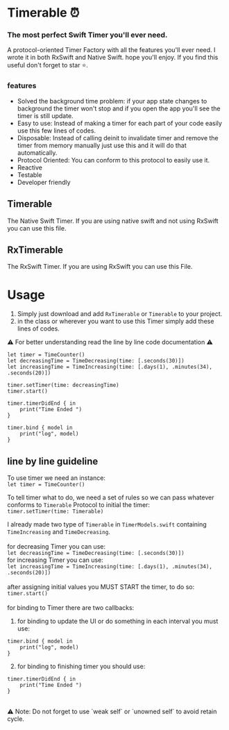 # Timerable ⏰
### The most perfect Swift Timer you'll ever need.
A protocol-oriented Timer Factory with all the features you'll ever need.
I wrote it in both RxSwift and Native Swift. hope you'll enjoy.
If you find this useful don't forget to star ⭐️.

### features
- Solved the background time problem: if your app state changes to background the timer won't stop and if you open the app you'll see the timer is still update.
- Easy to use: Instead of making a timer for each part of your code easily use this few lines of codes.
- Disposable: Instead of calling deinit to invalidate timer and remove the timer from memory manually just use this and it will do that automatically.
- Protocol Oriented: You can conform to this protocol to easily use it.
- Reactive
- Testable
- Developer friendly

## Timerable
The Native Swift Timer. If you are using native swift and not using RxSwift you can use this file.

## RxTimerable
The RxSwift Timer. If you are using RxSwift you can use this File.

# Usage
1. Simply just download and add  `RxTimerable` or `Timerable` to your project.
2. in the class or wherever you want to use this Timer simply add these lines of codes.

 ⚠️ For better understanding read the line by line code documentation ⚠️
``` 
let timer = TimeCounter()
let decreasingTime = TimeDecreasing(time: [.seconds(30)])
let increasingTime = TimeIncreasing(time: [.days(1), .minutes(34), .seconds(20)])
        
timer.setTimer(time: decreasingTime)
timer.start()
        
timer.timerDidEnd { in
    print("Time Ended ")
}

timer.bind { model in
    print("log", model)
}
```

## line by line guideline
To use timer we need an instance: <br />
`let timer = TimeCounter()`

To tell timer what to do, we need a set of rules so we can pass whatever conforms to `Timerable` Protocol to initial the timer: <br />
`timer.setTimer(time: Timerable)`

I already made two type of `Timerable` in `TimerModels.swift` containing `TimeIncreasing` and `TimeDecreasing`. <br />
<br />
for decreasing Timer you can use: <br />
`let decreasingTime = TimeDecreasing(time: [.seconds(30)])` <br />
for increasing Timer you can use: <br />
`let increasingTime = TimeIncreasing(time: [.days(1), .minutes(34), .seconds(20)])` <br />
<br />
after assigning initial values you MUST START the timer, to do so: <br />
`timer.start()`
<br />
<br />
for binding to Timer there are two callbacks:
1. for binding to update the UI or do something in each interval you must use: <br />
```
timer.bind { model in
    print("log", model)
} 
```

2. for binding to finishing timer you should use: <br />
```
timer.timerDidEnd { in
    print("Time Ended ")
}
```
<br />
⚠️ Note: Do not forget to use `weak self` or `unowned self` to avoid retain cycle.
<br />
